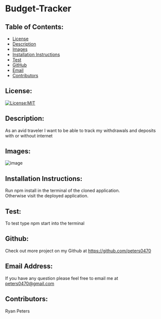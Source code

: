 # Budget-Tracker
  ## Table of Contents: 
  - [License](#license)
  - [Description](#description)
  - [Images](#images)
  - [Installation Instructions](#installation-Instructions)
  - [Test](#test)
  - [GitHub](#gitHub)
  - [Email](#email-address)
  - [Contributors](#contributors)

  ## License:
  [![License:MIT](https://img.shields.io/badge/License-MIT-yellow.svg)](https://opensource.org/licenses/MIT)

  ## Description:
  As an avid traveler I want to be able to track my withdrawals and deposits with or without internet

  ## Images:
 ![image](https://user-images.githubusercontent.com/71112436/110219644-223be480-7e86-11eb-80e0-8c11cc2e276e.png)

  ## Installation Instructions: 
  Run npm install in the terminal of the cloned application.  
  Otherwise visit the deployed application. 

  ## Test: 
  To test type npm start into the terminal

  ## Github: 
  Check out more project on my Github at https://github.com/peters0470	

  ## Email Address:
  If you have any question please feel free to email me at peters0470@gmail.com

  ## Contributors:
  Ryan Peters
